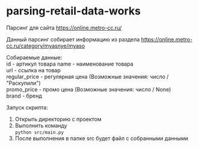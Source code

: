 # parsing-retail-data-works
  
Парсинг для сайта https://online.metro-cc.ru/  
  
Данный парсинг собирает информацию из раздела https://online.metro-cc.ru/category/myasnye/myaso  
  
Собираемые данные:  
id - артикул товара 
name - наименование товара  
url - ссылка на товар  
regular_price - регулярная цена (Возможные значения: число / "Раскупили")  
promo_price - промо цена (Возможные значения: число / None)  
brand - бренд  
  
Запуск скрипта:  
1. Открыть директорию с проектом
2. Выполнить команду  
``python src/main.py``
3. После выполнения в папке src будет файл с собранными данными
